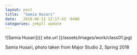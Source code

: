 ```yaml
---
layout: post
title:  "Samia Husari"
date:   2018-06-12 12:17:43 -0400
categories: jekyll update
---
```


![Samia Husari]({{ site.url }}/assets/images/work/class01.jpg)

<!--more-->

Samia Husari, photo taken from Major Studio 2, Spring 2018